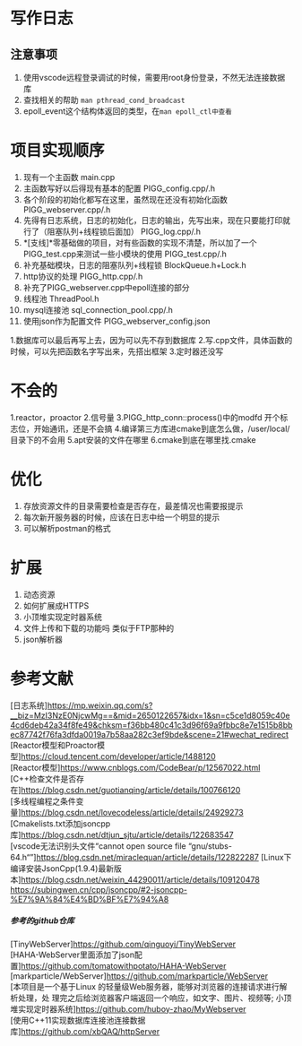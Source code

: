 # 写作日志

## 注意事项
1. 使用vscode远程登录调试的时候，需要用root身份登录，不然无法连接数据库
2. 查找相关的帮助 ```man pthread_cond_broadcast```
3. epoll_event这个结构体返回的类型，在```man epoll_ctl中查看```

# 项目实现顺序
1. 现有一个主函数
main.cpp
2. 主函数写好以后得现有基本的配置
PIGG_config.cpp/.h
3. 各个阶段的初始化都写在这里，虽然现在还没有初始化函数
PIGG_webserver.cpp/.h
4. 先得有日志系统，日志的初始化，日志的输出，先写出来，现在只要能打印就行了（阻塞队列+线程锁后面加）
PIGG_log.cpp/.h
5. *[支线]*零基础做的项目，对有些函数的实现不清楚，所以加了一个PIGG_test.cpp来测试一些小模块的使用
PIGG_test.cpp/.h
6. 补充基础模块，日志的阻塞队列+线程锁
BlockQueue.h+Lock.h
7. http协议的处理
PIGG_http.cpp/.h
8. 补充了PIGG_webserver.cpp中epoll连接的部分
9. 线程池
ThreadPool.h
10. mysql连接池
sql_connection_pool.cpp/.h
11. 使用json作为配置文件
PIGG_webserver_config.json



1.数据库可以最后再写上去，因为可以先不存到数据库
2.写.cpp文件，具体函数的时候，可以先把函数名字写出来，先搭出框架
3.定时器还没写


# 不会的
1.reactor，proactor
2.信号量
3.PIGG_http_conn::process()中的modfd
开个标志位，开始通讯，还是不会搞
4.编译第三方库进cmake到底怎么做，/user/local/目录下的不会用
5.apt安装的文件在哪里
6.cmake到底在哪里找.cmake


# 优化
1. 存放资源文件的目录需要检查是否存在，最差情况也需要报提示
2. 每次新开服务器的时候，应该在日志中给一个明显的提示
3. 可以解析postman的格式


# 扩展

1. 动态资源
2. 如何扩展成HTTPS
3. 小顶堆实现定时器系统
4. 文件上传和下载的功能吗 类似于FTP那种的
5. json解析器


# 参考文献
[日志系统]https://mp.weixin.qq.com/s?__biz=MzI3NzE0NjcwMg==&mid=2650122657&idx=1&sn=c5ce1d8059c40e4cd6deb42a34f8fe49&chksm=f36bb480c41c3d96f69a9fbbc8e7e1515b8bbec87742f76fa3dfda0019a7b58aa282c3ef9bde&scene=21#wechat_redirect</br>
[Reactor模型和Proactor模型]https://cloud.tencent.com/developer/article/1488120</br>
[Reactor模型]https://www.cnblogs.com/CodeBear/p/12567022.html</br>
[C++检查文件是否存在]https://blog.csdn.net/guotianqing/article/details/100766120</br>
[多线程编程之条件变量]https://blog.csdn.net/lovecodeless/article/details/24929273</br>
[Cmakelists.txt添加jsoncpp库]https://blog.csdn.net/dtjun_sjtu/article/details/122683547</br>
[vscode无法识别头文件“cannot open source file “gnu/stubs-64.h“”]https://blog.csdn.net/miraclequan/article/details/122822287
[Linux下编译安装JsonCpp(1.9.4)最新版本]https://blog.csdn.net/weixin_44290011/article/details/109120478
https://subingwen.cn/cpp/jsoncpp/#2-jsoncpp-%E7%9A%84%E4%BD%BF%E7%94%A8




##### 参考的github仓库
[TinyWebServer]https://github.com/qinguoyi/TinyWebServer</br>
[HAHA-WebServer里面添加了json配置]https://github.com/tomatowithpotato/HAHA-WebServer</br>
[markparticle/WebServer]https://github.com/markparticle/WebServer</br>
[本项目是一个基于Linux 的轻量级Web服务器，能够对浏览器的连接请求进行解析处理，处 理完之后给浏览器客户端返回一个响应，如文字、图片、视频等;
小顶堆实现定时器系统]https://github.com/huboy-zhao/MyWebserver</br>
[使用C++11实现数据库连接池连接数据库]https://github.com/xbQAQ/httpServer</br>